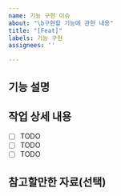 ```yaml
---
name: 기능 구현 이슈
about: "\b구현할 기능에 관한 내용"
title: "[Feat]"
labels: 기능 구현
assignees: ''

---
```


## 기능 설명



## 작업 상세 내용

- [ ] TODO
- [ ] TODO
- [ ] TODO

## 참고할만한 자료(선택)
